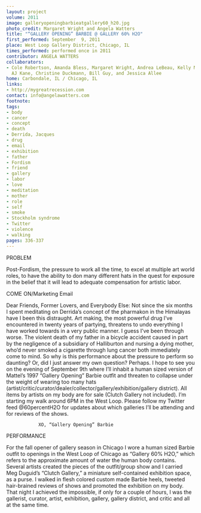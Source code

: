 ```yaml
---
layout: project
volume: 2011
image: galleryopeningbarbieatgallery60_h20.jpg
photo_credit: Margaret Wright and Angela Watters
title: "“GALLERY OPENING” BARBIE @ GALLERY 60% H2O"
first_performed: September  9, 2011
place: West Loop Gallery District, Chicago, IL
times_performed: performed once in 2011
contributor: ANGELA WATTERS
collaborators:
- Cole Robertson, Amanda Bless, Margaret Wright, Andrea LeBeau, Kelly Marie Novak,
  AJ Kane, Christine Duckmann, Bill Guy, and Jessica Allee
home: Carbondale, IL / Chicago, IL
links:
- http://mygreatrecession.com
contact: info@angelawatters.com
footnote: 
tags:
- body
- cancer
- concept
- death
- Derrida, Jacques
- drug
- email
- exhibition
- father
- Fordism
- friend
- gallery
- labor
- love
- meditation
- mother
- role
- self
- smoke
- Stockholm syndrome
- Twitter
- violence
- walking
pages: 336-337
---
```


PROBLEM

Post-Fordism, the pressure to work all the time, to excel at multiple art world roles, to have the ability to don many different hats in the quest for exposure in the belief that it will lead to adequate compensation for artistic labor. 

COME ON/Marketing Email

Dear Friends, Former Lovers, and Everybody Else: Not since the six months I spent meditating on Derrida’s concept of the pharmakon in the Himalayas have I been this distraught. Art making, the most powerful drug I’ve encountered in twenty years of partying, threatens to undo everything I have worked towards in a very public manner. I guess I’ve been through worse. The violent death of my father in a bicycle accident caused in part by the negligence of a subsidiary of Halliburton and nursing a dying mother, who’d never smoked a cigarette through lung cancer both immediately come to mind. So why is this performance about the pressure to perform so daunting? Or, did I just answer my own question? Perhaps. I hope to see you on the evening of September 9th where I’ll inhabit a human sized version of Mattel’s 1997 “Gallery Opening” Barbie outfit and threaten to collapse under the weight of wearing too many hats (artist/critic/curator/dealer/collector/gallery/exhibition/gallery district). All items by artists on my body are for sale (Clutch Gallery not included). I’m starting my walk around 6PM in the West Loop. Please follow my Twitter feed @60percentH2O for updates about which galleries I’ll be attending and for reviews of the shows. 

				XO, “Gallery Opening” Barbie

PERFORMANCE

For the fall opener of gallery season in Chicago I wore a human sized Barbie outfit to openings in the West Loop of Chicago as “Gallery 60% H2O,” which refers to the approximate amount of water the human body contains. Several artists created the pieces of the outfit/group show and I carried Meg Duguid’s “Clutch Gallery,” a miniature self-contained exhibition space, as a purse. I walked in flesh colored custom made Barbie heels, tweeted hair-brained reviews of shows and promoted the exhibition on my body. That night I achieved the impossible, if only for a couple of hours, I was the gallerist, curator, artist, exhibition, gallery, gallery district, and critic and all at the same time. 
